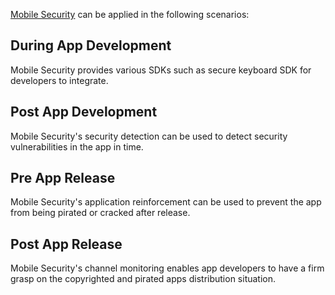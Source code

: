 [//]: # (chinagitpath:XXXXX)

[Mobile Security](https://cloud.tencent.com/product/ms?idx=2) can be applied in the following scenarios:

## During App Development
Mobile Security provides various SDKs such as secure keyboard SDK for developers to integrate.

## Post App Development
Mobile Security's security detection can be used to detect security vulnerabilities in the app in time.

## Pre App Release
Mobile Security's application reinforcement can be used to prevent the app from being pirated or cracked after release.

## Post App Release
Mobile Security's channel monitoring enables app developers to have a firm grasp on the copyrighted and pirated apps distribution situation.


